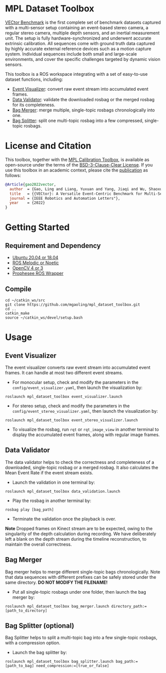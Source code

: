 # MPL Dataset Toolbox

[VECtor Benchmark](https://star-datasets.github.io/vector/) is the first complete set of benchmark datasets captured with a multi-sensor setup containing an event-based stereo camera, a regular stereo camera, multiple depth sensors, and an inertial measurement unit. The setup is fully hardware-synchronized and underwent accurate extrinsic calibration. All sequences come with ground truth data captured by highly accurate external reference devices such as a motion capture system. Individual sequences include both small and large-scale environments, and cover the specific challenges targeted by dynamic vision sensors.

This toolbox is a ROS workspace integrating with a set of easy-to-use dataset functions, including:

- [Event Visualizer](https://github.com/mgaoling/mpl_dataset_toolbox#event-visualizer): convert raw event stream into accumulated event frames.
- [Data Validator](https://github.com/mgaoling/mpl_dataset_toolbox#data-validator): validate the downloaded rosbag or the merged rosbag for its completeness.
- [Bag Merger](https://github.com/mgaoling/mpl_dataset_toolbox#bag-merger): merge multiple, single-topic rosbags chronologically into one. 
- [Bag Splitter](https://github.com/mgaoling/mpl_dataset_toolbox#bag-splitter-optional): split one multi-topic rosbag into a few compressed, single-topic rosbags.

# License and Citation

This toolbox, together with the [MPL Calibration Toolbox](https://github.com/mgaoling/mpl_calibration_toolbox), is available as open-source under the terms of the [BSD-3-Clause-Clear License](https://github.com/mgaoling/mpl_dataset_toolbox/blob/main/LICENSE.txt). If you use this toolbox in an academic context, please cite the [publication](https://star-datasets.github.io/vector/assets/pdf/vector.pdf) as follows:

```bibtex
@Article{gao2022vector,
  author  = {Gao, Ling and Liang, Yuxuan and Yang, Jiaqi and Wu, Shaoxun and Wang, Chenyu and Chen, Jiaben, and Kneip, Laurent},
  title   = {{VECtor}: A Versatile Event-Centric Benchmark for Multi-Sensor SLAM},
  journal = {IEEE Robotics and Automation Letters"},
  year    = {2022}
}
```

# Getting Started

## Requirement and Dependency

- [Ubuntu 20.04 or 18.04](https://ubuntu.com/download/desktop)
- [ROS Melodic or Noetic](http://wiki.ros.org/ROS/Installation)
- [OpenCV 4 or 3](https://opencv.org/releases/)
- [Prophesee ROS Wrapper](https://github.com/prophesee-ai/prophesee_ros_wrapper)

## Compile

```
cd ~/catkin_ws/src
git clone https://github.com/mgaoling/mpl_dataset_toolbox.git
cd ..
catkin_make
source ~/catkin_ws/devel/setup.bash
```

# Usage

## Event Visualizer

The event visualizer converts raw event stream into accumulated event frames. It can handle at most two different event streams.

- For monocular setup, check and modify the parameters in the `config/event_visualizer.yaml`, then launch the visualization by:

```
roslaunch mpl_dataset_toolbox event_visualizer.launch
```

- For stereo setup, check and modify the parameters in the `config/event_stereo_visualizer.yaml`, then launch the visualization by:

```
roslaunch mpl_dataset_toolbox event_stereo_visualizer.launch
```

- To visualize the rosbag, run `rqt` or `rqt_image_view` in another terminal to display the accumulated event frames, along with regular image frames.

## Data Validator

The data validator helps to check the correctness and completeness of a downloaded, single-topic rosbag or a merged rosbag. It also calculates the Mean Event Rate if the event stream exists.

- Launch the validation in one terminal by:

```
roslaunch mpl_dataset_toolbox data_validation.launch
```

- Play the rosbag in another terminal by:

```
rosbag play [bag_path]
```

- Terminate the validation once the playback is over.

**Note** Dropped frames on Kinect stream are to be expected, owing to the singularity of the depth calculation during recording. We have deliberately left a blank on the depth stream during the timeline reconstruction, to maintain the overall correctness.

## Bag Merger

Bag merger helps to merge different single-topic bags chronologically. Note that data sequences with different prefixes can be safely stored under the same directory. **DO NOT MODIFY THE FILENAME!**

- Put all single-topic rosbags under one folder, then launch the bag merger by:

```
roslaunch mpl_dataset_toolbox bag_merger.launch directory_path:=[path_to_directory]
```

## Bag Splitter (optional)

Bag Splitter helps to split a multi-topic bag into a few single-topic rosbags, with a compression option.

- Launch the bag splitter by:

```
roslaunch mpl_dataset_toolbox bag_splitter.launch bag_path:=[path_to_bag] need_compression:=[true_or_false]
```

